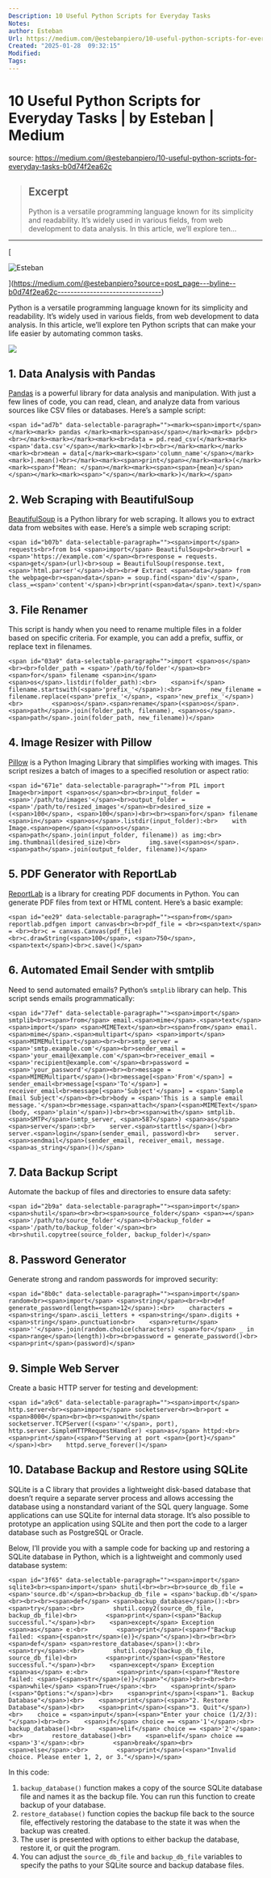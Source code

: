 ```yaml
---
Description: 10 Useful Python Scripts for Everyday Tasks 
Notes: 
author: Esteban
Url: https://medium.com/@estebanpiero/10-useful-python-scripts-for-everyday-tasks-b0d74f2ea62c
Created: "2025-01-28  09:32:15"
Modified: 
Tags:
---
```


# 10 Useful Python Scripts for Everyday Tasks | by Esteban | Medium

source: https://medium.com/@estebanpiero/10-useful-python-scripts-for-everyday-tasks-b0d74f2ea62c

> ## Excerpt
> Python is a versatile programming language known for its simplicity and readability. It’s widely used in various fields, from web development to data analysis. In this article, we’ll explore ten…

---
[

![Esteban](https://miro.medium.com/v2/resize:fill:83:83/1*B-ztlkhREbodukyE3NIaAw.png)



](https://medium.com/@estebanpiero?source=post_page---byline--b0d74f2ea62c--------------------------------)

Python is a versatile programming language known for its simplicity and readability. It’s widely used in various fields, from web development to data analysis. In this article, we’ll explore ten Python scripts that can make your life easier by automating common tasks.

![](https://miro.medium.com/v2/resize:fit:1313/1*zzF5_X3osuXQ5IB30pMzpg.png)

## 1\. Data Analysis with Pandas

[Pandas](https://pandas.pydata.org/) is a powerful library for data analysis and manipulation. With just a few lines of code, you can read, clean, and analyze data from various sources like CSV files or databases. Here’s a sample script:

```
<span id="ad7b" data-selectable-paragraph=""><mark><span>import</span></mark><mark> pandas </mark><mark><span>as</span></mark><mark> pd<br><br></mark><mark></mark><mark><br>data = pd.read_csv(</mark><mark><span>'data.csv'</span></mark><mark>)<br><br></mark><mark></mark><mark><br>mean = data[</mark><mark><span>'column_name'</span></mark><mark>].mean()<br></mark><mark><span>print</span></mark><mark>(</mark><mark><span>f"Mean: </span></mark><mark><span><span>{mean}</span></span></mark><mark><span>"</span></mark><mark>)</mark></span>
```

## 2\. Web Scraping with BeautifulSoup

[BeautifulSoup](https://www.crummy.com/software/BeautifulSoup/) is a Python library for web scraping. It allows you to extract data from websites with ease. Here’s a simple web scraping script:

```
<span id="b07b" data-selectable-paragraph=""><span>import</span> requests<br>from bs4 <span>import</span> BeautifulSoup<br><br>url = <span>'https://example.com'</span><br>response = requests.<span>get</span>(url)<br>soup = BeautifulSoup(response.text, <span>'html.parser'</span>)<br><br># Extract <span>data</span> from the webpage<br><span>data</span> = soup.find(<span>'div'</span>, class_=<span>'content'</span>)<br>print(<span>data</span>.text)</span>
```

## 3\. File Renamer

This script is handy when you need to rename multiple files in a folder based on specific criteria. For example, you can add a prefix, suffix, or replace text in filenames.

```
<span id="03a9" data-selectable-paragraph="">import <span>os</span><br><br>folder_path = <span>'/path/to/folder'</span><br><span>for</span> filename <span>in</span> <span>os</span>.listdir(folder_path):<br>    <span>if</span> filename.startswith(<span>'prefix_'</span>):<br>        new_filename = filename.replace(<span>'prefix_'</span>, <span>'new_prefix_'</span>)<br>        <span>os</span>.<span>rename</span>(<span>os</span>.<span>path</span>.join(folder_path, filename), <span>os</span>.<span>path</span>.join(folder_path, new_filename))</span>
```

## 4\. Image Resizer with Pillow

[Pillow](https://python-pillow.org/) is a Python Imaging Library that simplifies working with images. This script resizes a batch of images to a specified resolution or aspect ratio:

```
<span id="671e" data-selectable-paragraph="">from PIL import Image<br>import <span>os</span><br><br>input_folder = <span>'/path/to/images'</span><br>output_folder = <span>'/path/to/resized_images'</span><br>desired_size = (<span>100</span>, <span>100</span>)<br><br><span>for</span> filename <span>in</span> <span>os</span>.listdir(input_folder):<br>    with Image.<span>open</span>(<span>os</span>.<span>path</span>.join(input_folder, filename)) as img:<br>        img.thumbnail(desired_size)<br>        img.save(<span>os</span>.<span>path</span>.join(output_folder, filename))</span>
```

## 5\. PDF Generator with ReportLab

[ReportLab](https://www.reportlab.com/) is a library for creating PDF documents in Python. You can generate PDF files from text or HTML content. Here’s a basic example:

```
<span id="ee29" data-selectable-paragraph=""><span>from</span> reportlab.pdfgen import canvas<br><br>pdf_file = <br><span>text</span> = <br><br>c = canvas.Canvas(pdf_file)<br>c.drawString(<span>100</span>, <span>750</span>, <span>text</span>)<br>c.save()</span>
```

## 6\. Automated Email Sender with smtplib

Need to send automated emails? Python’s `smtplib` library can help. This script sends emails programmatically:

```
<span id="77ef" data-selectable-paragraph=""><span>import</span> smtplib<br><span>from</span> email.<span>mime</span>.<span>text</span> <span>import</span> <span>MIMEText</span><br><span>from</span> email.<span>mime</span>.<span>multipart</span> <span>import</span> <span>MIMEMultipart</span><br><br>smtp_server = <span>'smtp.example.com'</span><br>sender_email = <span>'your_email@example.com'</span><br>receiver_email = <span>'recipient@example.com'</span><br>password = <span>'your_password'</span><br><br>message = <span>MIMEMultipart</span>()<br>message[<span>'From'</span>] = sender_email<br>message[<span>'To'</span>] = receiver_email<br>message[<span>'Subject'</span>] = <span>'Sample Email Subject'</span><br><br>body = <span>'This is a sample email message.'</span><br>message.<span>attach</span>(<span>MIMEText</span>(body, <span>'plain'</span>))<br><br><span>with</span> smtplib.<span>SMTP</span>(smtp_server, <span>587</span>) <span>as</span> <span>server</span>:<br>    server.<span>starttls</span>()<br>    server.<span>login</span>(sender_email, password)<br>    server.<span>sendmail</span>(sender_email, receiver_email, message.<span>as_string</span>())</span>
```

## 7\. Data Backup Script

Automate the backup of files and directories to ensure data safety:

```
<span id="2b9a" data-selectable-paragraph=""><span>import</span> <span>shutil</span><br><br><span>source_folder</span> <span>=</span> <span>'/path/to/source_folder'</span><br>backup_folder = <span>'/path/to/backup_folder'</span><br><br>shutil.copytree(source_folder, backup_folder)</span>
```

## 8\. Password Generator

Generate strong and random passwords for improved security:

```
<span id="8b0c" data-selectable-paragraph=""><span>import</span> random<br><span>import</span> <span>string</span><br><br>def generate_password(length=<span>12</span>):<br>    characters = <span>string</span>.ascii_letters + <span>string</span>.digits + <span>string</span>.punctuation<br>    <span>return</span> <span>''</span>.join(random.choice(characters) <span>for</span> _ in <span>range</span>(length))<br><br>password = generate_password()<br><span>print</span>(password)</span>
```

## 9\. Simple Web Server

Create a basic HTTP server for testing and development:

```
<span id="a9c6" data-selectable-paragraph=""><span>import</span> http.server<br><span>import</span> socketserver<br><br>port = <span>8000</span><br><br><span>with</span> socketserver.TCPServer((<span>''</span>, port), http.server.SimpleHTTPRequestHandler) <span>as</span> httpd:<br>    <span>print</span>(<span>f"Serving at port <span>{port}</span>"</span>)<br>    httpd.serve_forever()</span>
```

## 10\. Database Backup and Restore using SQLite

SQLite is a C library that provides a lightweight disk-based database that doesn’t require a separate server process and allows accessing the database using a nonstandard variant of the SQL query language. Some applications can use SQLite for internal data storage. It’s also possible to prototype an application using SQLite and then port the code to a larger database such as PostgreSQL or Oracle.

Below, I’ll provide you with a sample code for backing up and restoring a SQLite database in Python, which is a lightweight and commonly used database system:

```
<span id="3f65" data-selectable-paragraph=""><span>import</span> sqlite3<br><span>import</span> shutil<br><br><br>source_db_file = <span>'source.db'</span><br>backup_db_file = <span>'backup.db'</span><br><br><br><span>def</span> <span>backup_database</span>():<br>    <span>try</span>:<br>        shutil.copy2(source_db_file, backup_db_file)<br>        <span>print</span>(<span>"Backup successful."</span>)<br>    <span>except</span> Exception <span>as</span> e:<br>        <span>print</span>(<span>f"Backup failed: <span>{<span>str</span>(e)}</span>"</span>)<br><br><br><span>def</span> <span>restore_database</span>():<br>    <span>try</span>:<br>        shutil.copy2(backup_db_file, source_db_file)<br>        <span>print</span>(<span>"Restore successful."</span>)<br>    <span>except</span> Exception <span>as</span> e:<br>        <span>print</span>(<span>f"Restore failed: <span>{<span>str</span>(e)}</span>"</span>)<br><br><br><span>while</span> <span>True</span>:<br>    <span>print</span>(<span>"Options:"</span>)<br>    <span>print</span>(<span>"1. Backup Database"</span>)<br>    <span>print</span>(<span>"2. Restore Database"</span>)<br>    <span>print</span>(<span>"3. Quit"</span>)<br>    choice = <span>input</span>(<span>"Enter your choice (1/2/3): "</span>)<br><br>    <span>if</span> choice == <span>'1'</span>:<br>        backup_database()<br>    <span>elif</span> choice == <span>'2'</span>:<br>        restore_database()<br>    <span>elif</span> choice == <span>'3'</span>:<br>        <span>break</span><br>    <span>else</span>:<br>        <span>print</span>(<span>"Invalid choice. Please enter 1, 2, or 3."</span>)</span>
```

In this code:

1.  `backup_database()` function makes a copy of the source SQLite database file and names it as the backup file. You can run this function to create backup of your database.
2.  `restore_database()` function copies the backup file back to the source file, effectively restoring the database to the state it was when the backup was created.
3.  The user is presented with options to either backup the database, restore it, or quit the program.
4.  You can adjust the `source_db_file` and `backup_db_file` variables to specify the paths to your SQLite source and backup database files.
